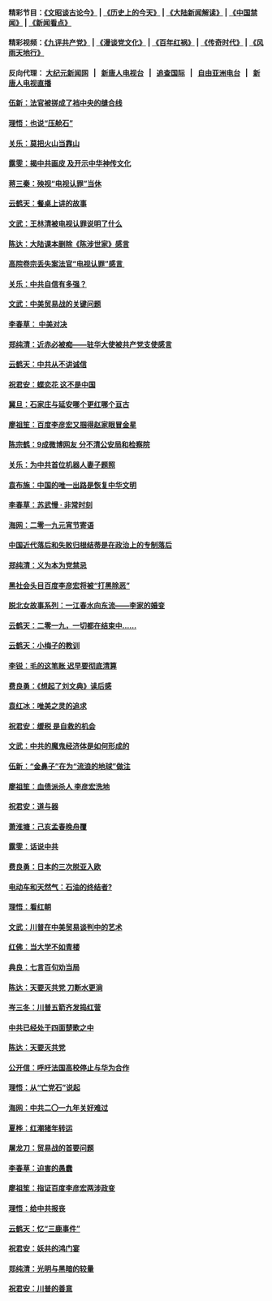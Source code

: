 #### 精彩节目：[《文昭谈古论今》](http://155.138.205.71/wenzhao) | [《历史上的今天》](http://155.138.205.71/today-in-history) | [《大陆新闻解读》](http://155.138.205.71/ntdtv-comedy) | [《中国禁闻》](http://155.138.205.71/ntdtv-news) | [《新闻看点》](http://155.138.205.71/news-insight) 

 #### 精彩视频：[《九评共产党》](http://155.138.205.71:10000/videos/jiuping) | [《漫谈党文化》](http://155.138.205.71:10000/videos/mtdwh) | [《百年红祸》](http://155.138.205.71:10000/videos/bnhh) | [《传奇时代》](http://155.138.205.71:10000/videos/legend) | [《风雨天地行》](http://155.138.205.71:10000/videos/fytdx) 

 #### 反向代理： [大纪元新闻网](http://155.138.205.71:10080/) &nbsp;&nbsp;|&nbsp;&nbsp; [新唐人电视台](http://155.138.205.71:8000/) &nbsp;&nbsp;|&nbsp;&nbsp; [追查国际](http://155.138.205.71:10010/) &nbsp;&nbsp;|&nbsp;&nbsp; [自由亚洲电台](http://155.138.205.71:9800/) &nbsp;&nbsp;|&nbsp;&nbsp; [新唐人电视直播](http://155.138.205.71/) 

#### [伍新：法官被搓成了裆中央的缝合线](../pages/nsc993/n11070407.md?t=02260037) 

#### [理悟：也说“压舱石”](../pages/nsc993/n11070157.md?t=02260037) 

#### [关乐：莫把火山当靠山](../pages/nsc993/n11068995.md?t=02260037) 

#### [露雯：揭中共画皮 及开示中华神传文化](../pages/nsc993/n11068776.md?t=02260037) 

#### [蒋三秦：殃视“电视认罪”当休](../pages/nsc993/n11068739.md?t=02260037) 

#### [云鹤天：餐桌上讲的故事](../pages/nsc993/n11068720.md?t=02260037) 

#### [文武：王林清被电视认罪说明了什么](../pages/nsc993/n11067393.md?t=02260037) 

#### [陈达：大陆课本删除《陈涉世家》感言](../pages/nsc993/n11067375.md?t=02260037) 

#### [高院卷宗丢失案法官“电视认罪”感言 ](../pages/nsc993/n11067361.md?t=02260037) 

#### [关乐：中共自信有多强？](../pages/nsc993/n11067379.md?t=02260037) 

#### [文武：中美贸易战的关键问题](../pages/nsc993/n11065557.md?t=02260037) 

#### [李春草： 中美对决](../pages/nsc993/n11065537.md?t=02260037) 

#### [郑纯清：近赤必被痴——驻华大使被共产党支使感言](../pages/nsc993/n11065483.md?t=02260037) 

#### [云鹤天：中共从不讲诚信](../pages/nsc993/n11063425.md?t=02260037) 

#### [祝君安：蝶恋花  这不是中国](../pages/nsc993/n11063384.md?t=02260037) 

#### [冀旦：石家庄与延安哪个更红哪个亘古](../pages/nsc993/n11061823.md?t=02260037) 

#### [廖祖笙：百度李彦宏又掴得赵家眼冒金星](../pages/nsc993/n11061663.md?t=02260037) 

#### [陈宗鹤：9成微博网友 分不清公安局和检察院](../pages/nsc993/n11061221.md?t=02260037) 

#### [关乐：为中共首位机器人妻子题照](../pages/nsc993/n11059584.md?t=02260037) 

#### [袁布施：中国的唯一出路是恢复中华文明](../pages/nsc993/n11059626.md?t=02260037) 

#### [李春草：苏武慢 · 非常时刻](../pages/nsc993/n11059601.md?t=02260037) 

#### [海网：二零一九元宵节寄语](../pages/nsc993/n11059559.md?t=02260037) 

#### [中国近代落后和失败归根结蒂是在政治上的专制落后](../pages/nsc993/n11059492.md?t=02260037) 

#### [郑纯清：义为本为党禁忌](../pages/nsc993/n11059333.md?t=02260037) 

#### [黑社会头目百度李彦宏将被“打黑除恶”](../pages/nsc993/n11059139.md?t=02260037) 

#### [脱北女故事系列：一江春水向东流——李家的婚变](../pages/nsc993/n11058783.md?t=02260037) 

#### [云鹤天：二零一九，一切都在结束中……](../pages/nsc993/n11058695.md?t=02260037) 

#### [云鹤天：小梅子的教训](../pages/nsc993/n11058601.md?t=02260037) 

#### [李锐：毛的这笔账 迟早要彻底清算](../pages/nsc993/n11054514.md?t=02260037) 

#### [费良勇：《想起了刘文典》读后感](../pages/nsc993/n11054408.md?t=02260037) 

#### [袁红冰：唯美之灵的追求](../pages/nsc993/n11052800.md?t=02260037) 

#### [祝君安：缓税 是自救的机会](../pages/nsc993/n11052714.md?t=02260037) 

#### [文武：中共的魔鬼经济体是如何形成的](../pages/nsc993/n11051908.md?t=02260037) 

#### [伍新：“金鼻子”在为“流浪的地球”做注](../pages/nsc993/n11051603.md?t=02260037) 

#### [廖祖笙：血债派杀人 李彦宏洗地](../pages/nsc993/n11051397.md?t=02260037) 

#### [祝君安：道与器](../pages/nsc993/n11050653.md?t=02260037) 

#### [萧淮塘：己亥孟春晚舟覆](../pages/nsc993/n11050615.md?t=02260037) 

#### [露雯：话说中共](../pages/nsc993/n11050549.md?t=02260037) 

#### [费良勇：日本的三次脱亚入欧](../pages/nsc993/n11050067.md?t=02260037) 

#### [电动车和天然气：石油的终结者?](../pages/nsc993/n11047401.md?t=02260037) 

#### [理悟：看红朝](../pages/nsc993/n11047368.md?t=02260037) 

#### [文武：川普在中美贸易谈判中的艺术](../pages/nsc993/n11047216.md?t=02260037) 

#### [红佛：当大学不如青楼](../pages/nsc993/n11046910.md?t=02260037) 

#### [典良：七言百句劝当局](../pages/nsc993/n11046467.md?t=02260037) 

#### [陈达：天要灭共党 刀断水更淌](../pages/nsc993/n11045758.md?t=02260037) 

#### [岑三冬：川普五箭齐发捣红营](../pages/nsc993/n11045729.md?t=02260037) 

#### [中共已经处于四面楚歌之中](../pages/nsc993/n11044959.md?t=02260037) 

#### [陈达：天要灭共党](../pages/nsc993/n11043924.md?t=02260037) 

#### [公开信：呼吁法国高校停止与华为合作](../pages/nsc993/n11042967.md?t=02260037) 

#### [理悟：从“亡党石”说起](../pages/nsc993/n11042524.md?t=02260037) 

#### [海网：中共二〇一九年关好难过](../pages/nsc993/n11041415.md?t=02260037) 

#### [夏桦：红潮猪年转运](../pages/nsc993/n11041337.md?t=02260037) 

#### [屠龙刀：贸易战的首要问题](../pages/nsc993/n11040283.md?t=02260037) 

#### [李春草：迫害的愚蠢](../pages/nsc993/n11036601.md?t=02260037) 

#### [廖祖笙：指证百度李彦宏两涉政变](../pages/nsc993/n11036579.md?t=02260037) 

#### [理悟：给中共报丧](../pages/nsc993/n11036501.md?t=02260037) 

#### [云鹤天：忆“三鹿事件”](../pages/nsc993/n11036466.md?t=02260037) 

#### [祝君安：妖共的鸿门宴](../pages/nsc993/n11035387.md?t=02260037) 

#### [郑纯清：光明与黑暗的较量](../pages/nsc993/n11035337.md?t=02260037) 

#### [祝君安：川普的善意](../pages/nsc993/n11032077.md?t=02260037) 

